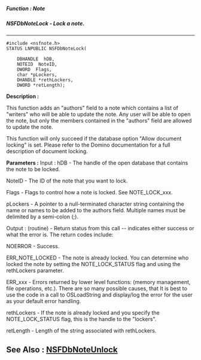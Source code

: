 ##### Function : Note
##### NSFDbNoteLock - Lock a note.
---
```
#include <nsfnote.h>
STATUS LNPUBLIC NSFDbNoteLock(

	DBHANDLE  hDB,
	NOTEID  NoteID,
	DWORD  Flags,
	char *pLockers,
	DHANDLE *rethLockers,
	DWORD *retLength);
```
**Description :**

This function adds an "authors" field to a note which contains a list of 
"writers" who will be able to update the note.  Any user will be able to open 
the note, but only the members contained in the "authors" field are allowed to 
update the note.  

This function will only succeed if the database option "Allow document locking" 
is set.  Please refer to the Domino documentation for a full description of 
document locking.

**Parameters :**
Input :
hDB  -  The handle of the open database that contains the note to be locked.

NoteID  -  The ID of the note that you want to lock.

Flags  -  Flags to control how a note is locked.  See NOTE_LOCK_xxx.

pLockers  -  A pointer to a null-terminated character string containing the name or names to be added to the authors field.  Multiple names must be delimited by a semi-colon (;).

Output :
(routine)  -  Return status from this call -- indicates either success or what the error is. The return codes include:

NOERROR - Success.

ERR_NOTE_LOCKED - The note is already locked.  You can determine who locked the note by setting the NOTE_LOCK_STATUS flag  and using the rethLockers parameter.

ERR_xxx - Errors returned by lower level functions: (memory management, file operations, etc.).  There are so many possible causes, that It is best to use the code in a call to OSLoadString and display/log the error for the user as your default error handling.


rethLockers  -  If the note is already locked and you specify the NOTE_LOCK_STATUS flag, this is the handle to the "lockers".

retLength  -  Length of the string associated with rethLockers.


**See Also :**
[NSFDbNoteUnlock](/reference/Func/NSFDbNoteUnlock)
---
